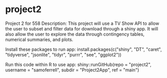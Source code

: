 # project2
Project 2 for 558
Description: This project will use a TV Show API to allow the user to subset and filter data for download through a shiny app. It will also allow the user to explore the data through contingency tables, numerical summaries, and plots.

Install these packages to run app:
install.packages(c("shiny", "DT", "caret", "tidyverse", "jsonlite", "tidyr", "purrr", "see", "ggplot2"))  

Run this code within R to use app:
shiny::runGitHub(repo = "project2", username = "samoferrell", subdir = "Project2App", ref = "main") 
